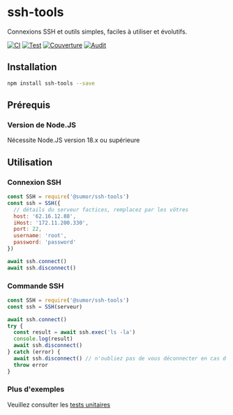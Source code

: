 # ssh-tools

Connexions SSH et outils simples, faciles à utiliser et évolutifs.

[![CI](https://github.com/sumor-cloud/ssh-tools/actions/workflows/ci.yml/badge.svg)](https://github.com/sumor-cloud/ssh-tools/actions/workflows/ci.yml)
[![Test](https://github.com/sumor-cloud/ssh-tools/actions/workflows/ut.yml/badge.svg)](https://github.com/sumor-cloud/ssh-tools/actions/workflows/ut.yml)
[![Couverture](https://github.com/sumor-cloud/ssh-tools/actions/workflows/coverage.yml/badge.svg)](https://github.com/sumor-cloud/ssh-tools/actions/workflows/coverage.yml)
[![Audit](https://github.com/sumor-cloud/ssh-tools/actions/workflows/audit.yml/badge.svg)](https://github.com/sumor-cloud/ssh-tools/actions/workflows/audit.yml)

## Installation

```bash
npm install ssh-tools --save
```

## Prérequis

### Version de Node.JS

Nécessite Node.JS version 18.x ou supérieure

## Utilisation

### Connexion SSH

```javascript
const SSH = require('@sumor/ssh-tools')
const ssh = SSH({
  // détails du serveur factices, remplacez par les vôtres
  host: '62.16.12.88',
  iHost: '172.11.200.330',
  port: 22,
  username: 'root',
  password: 'password'
})

await ssh.connect()
await ssh.disconnect()
```

### Commande SSH

```javascript
const SSH = require('@sumor/ssh-tools')
const ssh = SSH(serveur)

await ssh.connect()
try {
  const result = await ssh.exec('ls -la')
  console.log(result)
  await ssh.disconnect()
} catch (error) {
  await ssh.disconnect() // n'oubliez pas de vous déconnecter en cas d'erreur
  throw error
}
```

### Plus d'exemples

Veuillez consulter les [tests unitaires](https://github.com/sumor-cloud/ssh-tools/tree/main/test)
